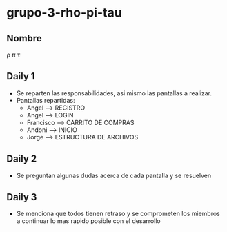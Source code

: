 # grupo-3-rho-pi-tau

## Nombre
ρ π τ

## Daily 1
 - Se reparten las responsabilidades, asi mismo las pantallas a realizar.
 - Pantallas repartidas:
    * Angel --> REGISTRO
    * Angel --> LOGIN
    * Francisco --> CARRITO DE COMPRAS
    * Andoni --> INICIO
    * Jorge --> ESTRUCTURA DE ARCHIVOS

## Daily 2
 - Se preguntan algunas dudas acerca de cada pantalla y se resuelven

## Daily 3
 - Se menciona que todos tienen retraso y se comprometen los miembros a continuar lo mas rapido posible con el desarrollo